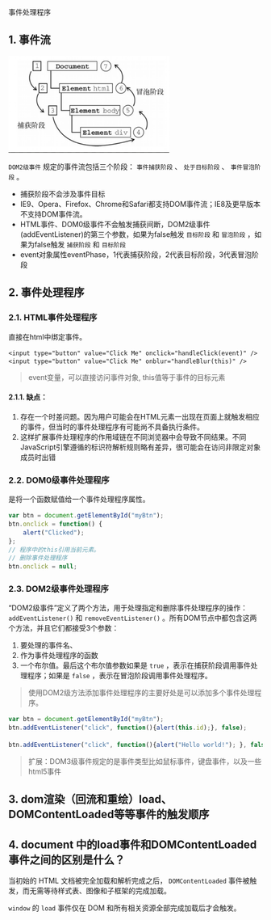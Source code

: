 <div class="title">事件处理程序</div>

## 1. 事件流

![](../img/event.png )

`DOM2级事件` 规定的事件流包括三个阶段： `事件捕获阶段` 、 `处于目标阶段` 、 `事件冒泡阶段` 。

* 捕获阶段不会涉及事件目标
* IE9、Opera、Firefox、Chrome和Safari都支持DOM事件流；IE8及更早版本不支持DOM事件流。
* HTML事件、DOM0级事件不会触发捕获间断，DOM2级事件(addEventListener)的第三个参数，如果为false触发 `目标阶段` 和 `冒泡阶段` ，如果为false触发 `捕获阶段` 和 `目标阶段`
* event对象属性eventPhase，1代表捕获阶段，2代表目标阶段，3代表冒泡阶段

## 2. 事件处理程序

### 2.1. HTML事件处理程序
直接在html中绑定事件。

```
<input type="button" value="Click Me" onclick="handleClick(event)" />
<input type="button" value="Click Me" onblur="handleBlur(this)" />
```
> event变量，可以直接访问事件对象, this值等于事件的目标元素
#### 2.1.1. 缺点：

1. 存在一个时差问题。因为用户可能会在HTML元素一出现在页面上就触发相应的事件，但当时的事件处理程序有可能尚不具备执行条件。
2. 这样扩展事件处理程序的作用域链在不同浏览器中会导致不同结果。不同JavaScript引擎遵循的标识符解析规则略有差异，很可能会在访问非限定对象成员时出错

### 2.2. DOM0级事件处理程序

是将一个函数赋值给一个事件处理程序属性。

``` js
var btn = document.getElementById("myBtn");
btn.onclick = function() {
    alert("Clicked");
};
// 程序中的this引用当前元素。
// 删除事件处理程序
btn.onclick = null;
```

### 2.3. DOM2级事件处理程序

“DOM2级事件”定义了两个方法，用于处理指定和删除事件处理程序的操作： `addEventListener()` 和 `removeEventListener()` 。所有DOM节点中都包含这两个方法，并且它们都接受3个参数：

1. 要处理的事件名、
2. 作为事件处理程序的函数
3. 一个布尔值。最后这个布尔值参数如果是 `true` ，表示在捕获阶段调用事件处理程序；如果是 `false` ，表示在冒泡阶段调用事件处理程序。

> 使用DOM2级方法添加事件处理程序的主要好处是可以添加多个事件处理程序。

```js
var btn = document.getElementById("myBtn");
btn.addEventListener("click", function(){alert(this.id);}, false);

btn.addEventListener("click", function(){alert("Hello world!"); }, false);
```

> 扩展：DOM3级事件规定的是事件类型比如鼠标事件，键盘事件，以及一些html5事件

## 3. dom渲染（回流和重绘）load、DOMContentLoaded等等事件的触发顺序

## 4. document 中的load事件和DOMContentLoaded事件之间的区别是什么？

当初始的 HTML 文档被完全加载和解析完成之后， `DOMContentLoaded` 事件被触发，而无需等待样式表、图像和子框架的完成加载。

`window` 的 `load` 事件仅在 DOM 和所有相关资源全部完成加载后才会触发。
